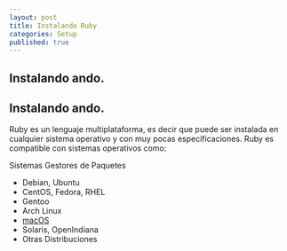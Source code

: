 ```yaml
---
layout: post
title: Instalando Ruby
categories: Setup
published: true
---
```


## Instalando ando.

## Instalando ando.

Ruby es un lenguaje multiplataforma, es decir que puede ser instalada en cualquier sistema operativo y con muy pocas especificaciones. Ruby es compatible con sistemas operativos como:

Sistemas Gestores de Paquetes
- Debian, Ubuntu
- CentOS, Fedora, RHEL
- Gentoo
- Arch Linux
- [macOS](https://www.ruby-lang.org/es/documentation/installation/#homebrew)
- Solaris, OpenIndiana
- Otras Distribuciones
